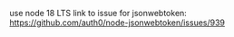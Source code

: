 use node 18 LTS
link to issue for jsonwebtoken: https://github.com/auth0/node-jsonwebtoken/issues/939